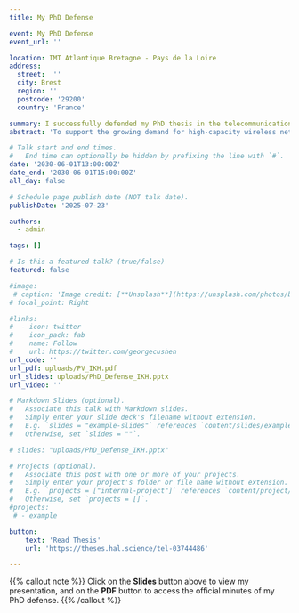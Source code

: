 ```yaml
---
title: My PhD Defense

event: My PhD Defense
event_url: ''

location: IMT Atlantique Bretagne - Pays de la Loire
address:
  street:  ''
  city: Brest
  region: ''
  postcode: '29200'
  country: 'France'

summary: I successfully defended my PhD thesis in the telecommunications domain at IMT Atlantique, where I conducted advanced research on cutting-edge communication technologies.
abstract: 'To support the growing demand for high-capacity wireless networks, this work explores a combination of mmWave, massive MIMO, and NOMA technologies. It focuses on reducing power, complexity, and channel estimation challenges by leveraging the directional nature of mmWave channels. Using angular information, the study proposes low-complexity beamforming, user clustering, and hybrid schemes that enable efficient multi-user communication, even in overloaded systems with limited RF chains.'

# Talk start and end times.
#   End time can optionally be hidden by prefixing the line with `#`.
date: '2030-06-01T13:00:00Z'
date_end: '2030-06-01T15:00:00Z'
all_day: false

# Schedule page publish date (NOT talk date).
publishDate: '2025-07-23'

authors:
  - admin

tags: []

# Is this a featured talk? (true/false)
featured: false

#image:
 # caption: 'Image credit: [**Unsplash**](https://unsplash.com/photos/bzdhc5b3Bxs)'
# focal_point: Right

#links:
#  - icon: twitter
#    icon_pack: fab
#    name: Follow
#    url: https://twitter.com/georgecushen
url_code: ''
url_pdf: uploads/PV_IKH.pdf
url_slides: uploads/PhD_Defense_IKH.pptx
url_video: ''

# Markdown Slides (optional).
#   Associate this talk with Markdown slides.
#   Simply enter your slide deck's filename without extension.
#   E.g. `slides = "example-slides"` references `content/slides/example-slides.md`.
#   Otherwise, set `slides = ""`.

# slides: "uploads/PhD_Defense_IKH.pptx"

# Projects (optional).
#   Associate this post with one or more of your projects.
#   Simply enter your project's folder or file name without extension.
#   E.g. `projects = ["internal-project"]` references `content/project/deep-learning/index.md`.
#   Otherwise, set `projects = []`.
#projects:
 # - example

button:
    text: 'Read Thesis'
    url: 'https://theses.hal.science/tel-03744486'

---
```


 {{% callout note %}}
 Click on the **Slides** button above to view my presentation, and on the **PDF** button to access the official minutes of my PhD defense.
 {{% /callout %}}

